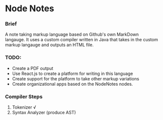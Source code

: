 # Node Notes

### Brief
A note taking markup language based on Github's own MarkDown langauge. It uses a custom compiler written in Java that takes in the custom markup langauge and outputs an HTML file.

### TODO:
* Create a PDF output 
* Use React.js to create a platform for writing in this language
* Create support for the platform to take other markup variations
* Create organizational apps based on the NodeNotes nodes.

### Compiler Steps
1. Tokenizer √
2. Syntax Analyzer (produce AST)
